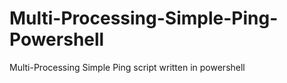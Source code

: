 # Multi-Processing-Simple-Ping-Powershell
Multi-Processing Simple Ping script written in powershell 
